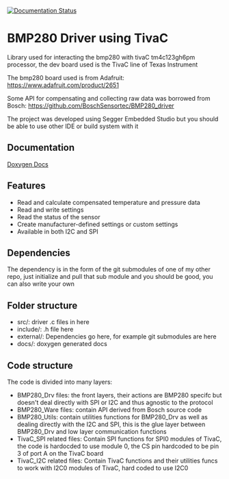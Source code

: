 [![Documentation Status](https://readthedocs.org/projects/bmp280-driver-tivac/badge/?version=latest)](https://bmp280-driver-tivac.readthedocs.io/en/latest/?badge=latest)

# BMP280 Driver using TivaC

Library used for interacting the bmp280 with tivaC tm4c123gh6pm processor, the dev board used is the TivaC line of Texas Instrument

The bmp280 board used is from Adafruit: https://www.adafruit.com/product/2651

Some API for compensating and collecting raw data was borrowed from Bosch: https://github.com/BoschSensortec/BMP280_driver

The project was developed using Segger Embedded Studio but you should be able to use other IDE or build system with it

## Documentation

[Doxygen  Docs](https://bmp280-driver-tivac.readthedocs.io/en/latest/)

## Features

- Read and calculate compensated temperature and pressure data
- Read and write settings
- Read the status of the sensor
- Create manufacturer-defined settings or custom settings
- Available in both I2C and SPI

## Dependencies

The dependency is in the form of the git submodules of one of my other repo, just initialize and pull that sub module and you should be good, you can also write your own

## Folder structure

- src/: driver .c files in here
- include/: .h file here
- external/: Dependencies go here, for example git submodules are here
- docs/: doxygen generated docs

## Code structure

The code is divided into many layers:

- BMP280_Drv files: the front layers, their actions are BMP280 specifc but doesn't deal directly with SPI or I2C and thus agnostic to the protocol
- BMP280_Ware files: contain API derived from Bosch source code
- BMP280_Utils: contain utilities functions for BMP280_Drv as well as dealing directly with the I2C and SPI, this is the glue layer between BMP280_Drv and low layer communication functions
- TivaC_SPI related files: Contain SPI functions for SPI0 modules of TivaC, the code is hardocded to use module 0, the CS pin hardcoded to be pin 3 of port A on the TivaC board
- TivaC_I2C related files: Contain TivaC functions and their utilities funcs to work with I2C0 modules of TivaC, hard coded to use I2C0
